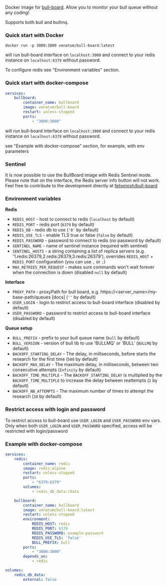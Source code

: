Docker image for [bull-board]. Allow you to monitor your bull queue without any coding!

Supports both bull and bullmq.

### Quick start with Docker
```
docker run -p 3000:3000 venatum/bull-board:latest
```
will run bull-board interface on `localhost:3000` and connect to your redis instance on `localhost:6379` without password.

To configure redis see "Environment variables" section.

### Quick start with docker-compose

```yaml
services:
    bullboard:
        container_name: bullboard
        image: venatum/bull-board
        restart: unless-stopped
        ports:
            - "3000:3000"
```
will run bull-board interface on `localhost:3000` and connect to your redis instance on `localhost:6379` without password.

see "Example with docker-compose" section, for example, with env parameters

### Sentinel

It is now possible to use the BullBoard image with Redis Sentinel mode.
Please note that on the interface, the Redis server info button will not work. Feel free to contribute to the development directly at [felixmosh/bull-board](https://github.com/felixmosh/bull-board)

### Environment variables

**Redis**
* `REDIS_HOST` - host to connect to redis (`localhost` by default)
* `REDIS_PORT` - redis port (`6379` by default)
* `REDIS_DB` - redis db to use (`'0'` by default)
* `REDIS_USE_TLS` - enable TLS true or false (`false` by default)
* `REDIS_PASSWORD` - password to connect to redis (no password by default)
* `SENTINEL_NAME` - name of sentinel instance (required with sentinel)
* `SENTINEL_HOSTS` - a string containing a list of replica servers (e.g. '1.redis:26379,2.redis:26379,3.redis:26379'), overrides `REDIS_HOST` + `REDIS_PORT` configuration (you can use `,` or `;`)
* `MAX_RETRIES_PER_REQUEST` - makes sure commands won't wait forever when the connection is down (disabled `null` by default)

**Interface**
* `PROXY_PATH` - proxyPath for bull board, e.g. https://<server_name>/my-base-path/queues [docs] (`''` by default)
* `USER_LOGIN` - login to restrict access to bull-board interface (disabled by default)
* `USER_PASSWORD` - password to restrict access to bull-board interface (disabled by default)

**Queue setup**
* `BULL_PREFIX` - prefix to your bull queue name (`bull` by default)
* `BULL_VERSION` - version of bull lib to use 'BULLMQ' or 'BULL' (`BULLMQ` by default)
* `BACKOFF_STARTING_DELAY` - The delay, in milliseconds, before starts the research for the first time (`500` by default)
* `BACKOFF_MAX_DELAY` - The maximum delay, in milliseconds, between two consecutive attempts (`Infinity` by default)
* `BACKOFF_TIME_MULTIPLE` - The `BACKOFF_STARTING_DELAY` is multiplied by the `BACKOFF_TIME_MULTIPLE` to increase the delay between reattempts (`2` by default)
* `BACKOFF_NB_ATTEMPTS` - The maximum number of times to attempt the research (`10` by default)

### Restrict access with login and password

To restrict access to bull-board use `USER_LOGIN` and `USER_PASSWORD` env vars.
Only when both `USER_LOGIN` and `USER_PASSWORD` specified, access will be restricted with login/password


### Example with docker-compose

```yaml
services:
    redis:
        container_name: redis
        image: redis:alpine
        restart: unless-stopped
        ports:
            - "6379:6379"
        volumes:
            - redis_db_data:/data

    bullboard:
        container_name: bullboard
        image: venatum/bull-board:latest
        restart: unless-stopped
        environment:
            REDIS_HOST: redis
            REDIS_PORT: 6379
            REDIS_PASSWORD: example-password
            REDIS_USE_TLS: 'false'
            BULL_PREFIX: bull
        ports:
            - "3000:3000"
        depends_on:
            - redis

volumes:
    redis_db_data:
        external: false
```

[bull-board]: https://github.com/felixmosh/bull-board
[bull-board]: https://github.com/felixmosh/bull-board#hosting-router-on-a-sub-path
